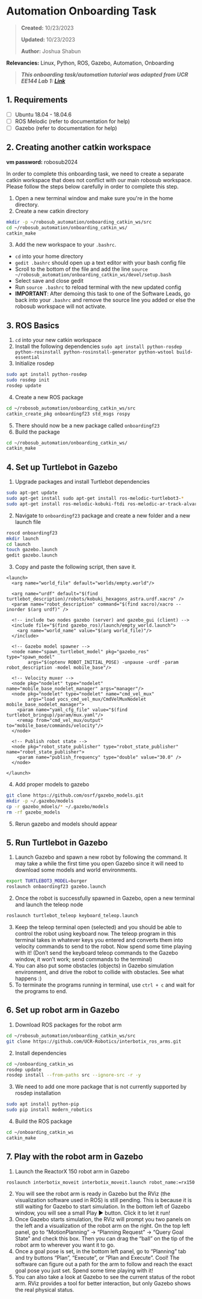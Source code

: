 # Automation Onboarding Task

>**Created:** 10/23/2023
>
>**Updated:** 10/23/2023
>
>**Author:** Joshua Shabun
>

**Relevancies:** Linux, Python, ROS, Gazebo, Automation, Onboarding

> ***This onboarding task/automation tutorial was adapted from UCR EE144 Lab 1: [Link](https://ucr-ee144.readthedocs.io/en/latest/lab1.html)***

## 1. Requirements
- [ ] Ubuntu 18.04 - 18.04.6
- [ ] ROS Melodic (refer to documentation for help)
- [ ] Gazebo (refer to documentation for help)

## 2. Creating another catkin workspace

**vm password:** robosub2024

In order to complete this onboarding task, we need to create a separate catkin workspace that does not conflict with our main robosub workspace. Please follow the steps below carefully in order to complete this step.
1. Open a new terminal window and make sure you're in the home directory.
2. Create a new catkin directory
```bash
mkdir -p ~/robosub_automation/onboarding_catkin_ws/src
cd ~/robosub_automation/onboarding_catkin_ws/
catkin_make
```
3. Add the new workspace to your `.bashrc`.
  * `cd` into your home directory
  * `gedit .bashrc` should open up a text editor with your bash config file
  * Scroll to the bottom of the file and add the line `source ~/robosub_automation/onboarding_catkin_ws/devel/setup.bash`
  * Select save and close gedit
  * Run `source .bashrc` to reload terminal with the new updated config 
  * **IMPORTANT**: After demoing this task to one of the Software Leads, go back into your `.bashrc` and remove the source line you added or else the robosub workspace will not activate.

## 3. ROS Basics
1. `cd` into your new catkin workspace
2. Install the following dependencies
`sudo apt install python-rosdep python-rosinstall python-rosinstall-generator python-wstool build-essential`
3. Initialize rosdep
```bash
sudo apt install python-rosdep
sudo rosdep init
rosdep update
```
4. Create a new ROS package
```bash
cd ~/robosob_automation/onboarding_catkin_ws/src
catkin_create_pkg onboardingf23 std_msgs rospy
```
5. There should now be a new package called `onboardingf23`
6. Build the package
```bash
cd ~/robosub_automation/onboarding_catkin_ws/
catkin_make
```

## 4. Set up Turtlebot in Gazebo
1. Upgrade packages and install Turtlebot dependencies
```bash
sudo apt-get update
sudo apt-get install sudo apt-get install ros-melodic-turtlebot3-*
sudo apt-get install ros-melodic-kobuki-ftdi ros-melodic-ar-track-alvar-msgs
```
2. Navigate to `onboardingf23` package and create a new folder and a new launch file
```bash
roscd onboardingf23
mkdir launch
cd launch
touch gazebo.launch
gedit gazebo.launch
```
3. Copy and paste the following script, then save it.
```
<launch>
  <arg name="world_file" default="worlds/empty.world"/>

  <arg name="urdf" default="$(find turtlebot_description)/robots/kobuki_hexagons_astra.urdf.xacro" />
  <param name="robot_description" command="$(find xacro)/xacro --inorder $(arg urdf)" />

  <!-- include two nodes gazebo (server) and gazebo_gui (client) -->
  <include file="$(find gazebo_ros)/launch/empty_world.launch">
    <arg name="world_name" value="$(arg world_file)"/>
  </include>

  <!-- Gazebo model spawner -->
  <node name="spawn_turtlebot_model" pkg="gazebo_ros" type="spawn_model"
        args="$(optenv ROBOT_INITIAL_POSE) -unpause -urdf -param robot_description -model mobile_base"/>

  <!-- Velocity muxer -->
  <node pkg="nodelet" type="nodelet" name="mobile_base_nodelet_manager" args="manager"/>
  <node pkg="nodelet" type="nodelet" name="cmd_vel_mux"
        args="load yocs_cmd_vel_mux/CmdVelMuxNodelet mobile_base_nodelet_manager">
    <param name="yaml_cfg_file" value="$(find turtlebot_bringup)/param/mux.yaml"/>
    <remap from="cmd_vel_mux/output" to="mobile_base/commands/velocity"/>
  </node>

  <!-- Publish robot state -->
  <node pkg="robot_state_publisher" type="robot_state_publisher" name="robot_state_publisher">
    <param name="publish_frequency" type="double" value="30.0" />
  </node>

</launch>
```
4. Add proper models to gazebo
```bash
git clone https://github.com/osrf/gazebo_models.git
mkdir -p ~/.gazebo/models
cp -r gazebo_mdoels/* ~/.gazebo/models
rm -rf gazebo_models
```
5. Rerun gazebo and models should appear

## 5. Run Turtlebot in Gazebo
1. Launch Gazebo and spawn a new robot by following the command. It may take a while the first time you open Gazebo since it will need to download some models and world environments.
```bash
export TURTLEBOT3_MODEL=burger
roslaunch onbaordingf23 gazebo.launch
```
2. Once the robot is successfully spawned in Gazebo, open a new terminal and launch the teleop node
```bash
roslaunch turtlebot_teleop keyboard_teleop.launch
```
3. Keep the teleop terminal open (selected) and you should be able to control the robot using keyboard now. The teleop program in this terminal takes in whatever keys you entered and converts them into velocity commands to send to the robot. Now spend some time playing with it! (Don’t send the keyboard teleop commands to the Gazebo window, it won’t work; send commands to the terminal)
4. You can also put some obstacles (objects) in Gazebo simulation environment, and drive the robot to collide with obstacles. See what happens :)
5. To terminate the programs running in terminal, use `ctrl + c` and wait for the programs to end.

## 6. Set up robot arm in Gazebo
1. Download ROS packages for the robot arm
```bash
cd ~/robosub_automation/onboarding_catkin_ws/src
git clone https://github.com/UCR-Robotics/interbotix_ros_arms.git
```
2. Install dependencies
```bash
cd ~/onboarding_catkin_ws
rosdep update
rosdep install --from-paths src --ignore-src -r -y
```
3. We need to add one more package that is not currently supported by rosdep installation
```bash
sudo apt install python-pip
sudo pip install modern_robotics
```
4. Build the ROS package
```bash
cd ~/onboarding_catkin_ws
catkin_make
```

## 7. Play with the robot arm in Gazebo
1. Launch the ReactorX 150 robot arm in Gazebo
```bash
roslaunch interbotix_moveit interbotix_moveit.launch robot_name:=rx150 use_gazebo:=true
```
2. You will see the robot arm is ready in Gazebo but the RViz (the visualization software used in ROS) is still pending. This is because it is still waiting for Gazebo to start simulation. In the bottom left of Gazebo window, you will see a small Play ▶ button. Click it to let it run!
3. Once Gazebo starts simulation, the RViz will prompt you two panels on the left and a visualization of the robot arm on the right. On the top left panel, go to “MotionPlanning” -> “Planning Request” -> “Query Goal State” and check this box. Then you can drag the “ball” on the tip of the robot arm to wherever you want it to go.
4. Once a goal pose is set, in the bottom left panel, go to “Planning” tab and try buttons “Plan”, “Execute”, or “Plan and Execute”. Cool! The software can figure out a path for the arm to follow and reach the exact goal pose you just set. Spend some time playing with it!
5. You can also take a look at Gazebo to see the current status of the robot arm. RViz provides a tool for better interaction, but only Gazebo shows the real physical status.
